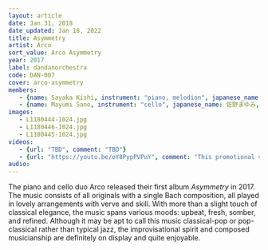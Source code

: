 ```yaml
---
layout: article
date: Jan 31, 2018
date_updated: Jan 18, 2022
title: Asymmetry
artist: Arco
sort_value: Arco Asymmetry
year: 2017
label: dandanorchestra
code: DAN-007
cover: arco-asymmetry
members: 
   - {name: Sayaka Kishi, instrument: "piano, melodion", japanese_name: 岸淑香, url: "http://www.sayaketto.net/"}
   - {name: Mayumi Sano, instrument: "cello", japanese_name: 佐野まゆみ, url: "http://sanomayumi.com/"}
images:
   - L1180444-1024.jpg
   - L1180446-1024.jpg
   - L1180445-1024.jpg
videos: 
   - {url: "TBD", comment: "TBD"}
   - {url: "https://youtu.be/oY8PypPVPuY", comment: "This promotional video contains samples from the album"}
audio:
---
```

The piano and cello duo Arco released their first album *Asymmetry* in 2017. The music consists of all originals with a single Bach composition, all played in lovely arrangements with verve and skill. With more than a slight touch of classical elegance, the music spans various moods: upbeat, fresh, somber, and refined. Although it may be apt to call this music classical-pop or pop-classical rather than typical jazz, the improvisational spirit and composed musicianship are definitely on display and quite enjoyable.

